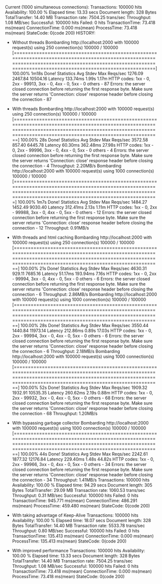 Current (1000 simultaneous connections):
Transactions:                   100000 hits
Availability:                   100.00 %
Elapsed time:                  13.33 secs
Document length:               328 Bytes
TotalTransfer:                 14.40 MB
Transaction rate:            7504.25 trans/sec
Throughput:                     1.08 MB/sec
Successful:                     100000 hits
Failed:                           0 hits
TransactionTime:              73.418 ms(mean)
ConnectionTime:                0.000 ms(mean)
ProcessTime:                  73.418 ms(mean)
StateCode:                    0(code 200)
HISTORY:
* Without threads
  Bombarding http://localhost:2000 with 100000 request(s) using 250 connection(s)
   100000 / 100000 [============================================================================================================================================================================================================] 100.00% 1m18s
  Done!
  Statistics        Avg      Stdev        Max
    Reqs/sec      1276.09    2467.84   10504.16
    Latency      133.74ms      1.99s      1.17m
    HTTP codes:
      1xx - 0, 2xx - 99913, 3xx - 0, 4xx - 0, 5xx - 0
      others - 87
    Errors:
      the server closed connection before returning the first response byte. Make sure the server returns 'Connection: close' response header before closing the connection - 87

* With threads
Bombarding http://localhost:2000 with 100000 request(s) using 250 connection(s)
 100000 / 100000 [==============================================================================================================================================================================================================] 100.00% 28s
Done!
Statistics        Avg      Stdev        Max
  Reqs/sec      3572.58     857.40    6445.78
  Latency       60.30ms   362.48ms     27.98s
  HTTP codes:
    1xx - 0, 2xx - 99996, 3xx - 0, 4xx - 0, 5xx - 0
    others - 4
  Errors:
    the server closed connection before returning the first response byte. Make sure the server returns 'Connection: close' response header before closing the connection - 4
  Throughput:     2.20MB/s
Bombarding http://localhost:2000 with 100000 request(s) using 1000 connection(s)
 100000 / 100000 [=============================================================================================================================================================================================================] 100.00% 1m7s
Done!
Statistics        Avg      Stdev        Max
  Reqs/sec      1484.27    1452.49    9030.40
  Latency      312.41ms      2.13s      1.11m
  HTTP codes:
    1xx - 0, 2xx - 99988, 3xx - 0, 4xx - 0, 5xx - 0
    others - 12
  Errors:
    the server closed connection before returning the first response byte. Make sure the server returns 'Connection: close' response header before closing the connection - 12
  Throughput:     0.91MB/s
* With threads and html caching
Bombarding http://localhost:2000 with 100000 request(s) using 250 connection(s)
 100000 / 100000 [==============================================================================================================================================================================================================] 100.00% 21s
Done!
Statistics        Avg      Stdev        Max
  Reqs/sec      4630.31     929.11    7685.16
  Latency       51.17ms   193.94ms      7.16s
  HTTP codes:
    1xx - 0, 2xx - 99994, 3xx - 0, 4xx - 0, 5xx - 0
    others - 6
  Errors:
    the server closed connection before returning the first response byte. Make sure the server returns 'Connection: close' response header before closing the connection - 6
  Throughput:     2.86MB/s
Bombarding http://localhost:2000 with 100000 request(s) using 1000 connection(s)
 100000 / 100000 [==============================================================================================================================================================================================================] 100.00% 28s
Done!
Statistics        Avg      Stdev        Max
  Reqs/sec      3550.44    1440.84   11973.14
  Latency      212.86ms      0.89s     17.03s
  HTTP codes:
    1xx - 0, 2xx - 99994, 3xx - 0, 4xx - 0, 5xx - 0
    others - 6
  Errors:
    the server closed connection before returning the first response byte. Make sure the server returns 'Connection: close' response header before closing the connection - 6
  Throughput:     2.18MB/s
  Bombarding http://localhost:2000 with 100000 request(s) using 1000 connection(s)
   100000 / 100000 [==============================================================================================================================================================================================================] 100.00% 52s
  Done!
  Statistics        Avg      Stdev        Max
    Reqs/sec      1909.32    1932.91   10535.35
    Latency      260.62ms      2.19s      0.88m
    HTTP codes:
      1xx - 0, 2xx - 99932, 3xx - 0, 4xx - 0, 5xx - 0
      others - 68
    Errors:
      the server closed connection before returning the first response byte. Make sure the server returns 'Connection: close' response header before closing the connection - 68
    Throughput:     1.20MB/s
* With bypassing garbage collector
Bombarding http://localhost:2000 with 100000 request(s) using 1000 connection(s)
 100000 / 100000 [==============================================================================================================================================================================================================] 100.00% 44s
Done!
Statistics        Avg      Stdev        Max
  Reqs/sec      2242.61    1877.32   12176.84
  Latency      229.40ms      1.48s     44.82s
  HTTP codes:
    1xx - 0, 2xx - 99966, 3xx - 0, 4xx - 0, 5xx - 0
    others - 34
  Errors:
    the server closed connection before returning the first response byte. Make sure the server returns 'Connection: close' response header before closing the connection - 34
  Throughput:     1.41MB/s
Transactions:                   100000 hits
Availability:                   100.00 %
Elapsed time:                  94.29 secs
Document length:               305 Bytes
TotalTransfer:                 29.09 MB
Transaction rate:            1060.53 trans/sec
Throughput:                     0.31 MB/sec
Successful:                     100000 hits
Failed:                           0 hits
TransactionTime:             945.771 ms(mean)
ConnectionTime:              486.291 ms(mean)
ProcessTime:                 459.480 ms(mean)
StateCode:                    0(code 200)
* With taking advantage of Keep-Alive
Transactions:                   100000 hits
Availability:                   100.00 %
Elapsed time:                  18.07 secs
Document length:               328 Bytes
TotalTransfer:                 14.40 MB
Transaction rate:            5533.78 trans/sec
Throughput:                     0.80 MB/sec
Successful:                     100000 hits
Failed:                           0 hits
TransactionTime:             135.413 ms(mean)
ConnectionTime:                0.000 ms(mean)
ProcessTime:                 135.413 ms(mean)
StateCode:                    0(code 200)
* With improved performance
Transactions:                   100000 hits
Availability:                   100.00 %
Elapsed time:                  13.33 secs
Document length:               328 Bytes
TotalTransfer:                 14.40 MB
Transaction rate:            7504.25 trans/sec
Throughput:                     1.08 MB/sec
Successful:                     100000 hits
Failed:                           0 hits
TransactionTime:              73.418 ms(mean)
ConnectionTime:                0.000 ms(mean)
ProcessTime:                  73.418 ms(mean)
StateCode:                    0(code 200)
